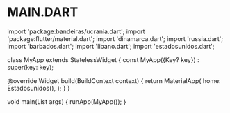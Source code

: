 # MAIN.DART

import 'package:bandeiras/ucrania.dart';
import 'package:flutter/material.dart';
import 'dinamarca.dart';
import 'russia.dart';
import 'barbados.dart';
import 'libano.dart';
import 'estadosunidos.dart';

class MyApp extends StatelessWidget {
  const MyApp({Key? key}) : super(key: key);

  @override
  Widget build(BuildContext context) {
    return MaterialApp(
      home: Estadosunidos(),
    );
  }
}

void main(List<String> args) {
  runApp(MyApp());
}
